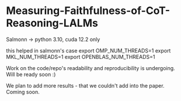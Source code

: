 # Measuring-Faithfulness-of-CoT-Reasoning-LALMs

Salmonn -> python 3.10, cuda 12.2 only

this helped in salmonn's case
export OMP_NUM_THREADS=1
export MKL_NUM_THREADS=1
export OPENBLAS_NUM_THREADS=1

Work on the code/repo's readability and reproducibility is undergoing.  
Will be ready soon :)

We plan to add more results - that we couldn't add into the paper.  
Coming soon.
